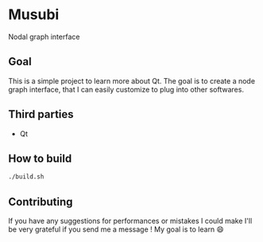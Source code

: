 # Musubi

Nodal graph interface


## Goal

This is a simple project to learn more about Qt.
The goal is to create a node graph interface, that I can easily customize to plug into other softwares.


## Third parties

- Qt


## How to build

```sh
./build.sh
```


## Contributing

If you have any suggestions for performances or mistakes I could make I'll be very grateful if you send me a message ! My goal is to learn 😄
